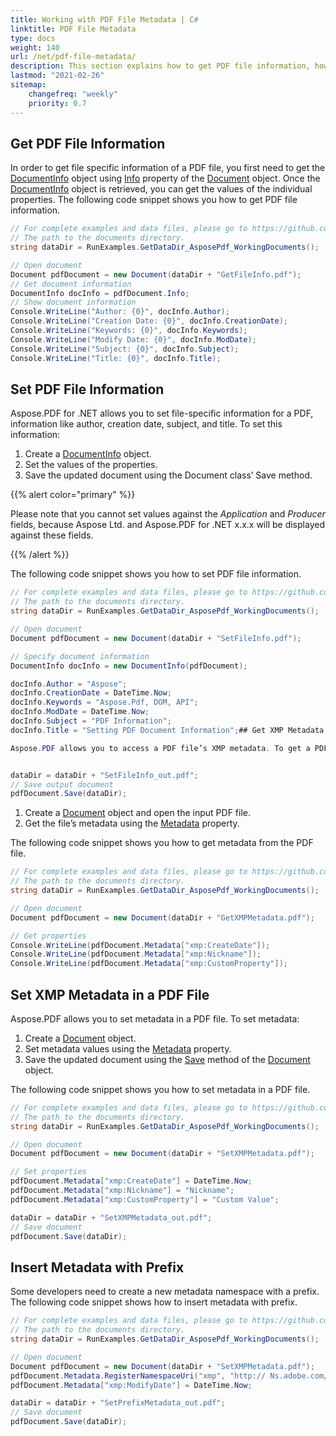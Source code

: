 ```yaml
---
title: Working with PDF File Metadata | C#
linktitle: PDF File Metadata
type: docs
weight: 140
url: /net/pdf-file-metadata/
description: This section explains how to get PDF file information, how to get XMP Metadata from a PDF file, set PDF File Information.
lastmod: "2021-02-26"
sitemap:
    changefreq: "weekly"
    priority: 0.7
---
```


## Get PDF File Information

In order to get file specific information of a PDF file, you first need to get the [DocumentInfo](https://apireference.aspose.com/pdf/net/aspose.pdf/documentinfo) object using [Info](https://apireference.aspose.com/pdf/net/aspose.pdf/document/properties/info) property of the [Document](https://apireference.aspose.com/pdf/net/aspose.pdf/document) object. Once the [DocumentInfo](https://apireference.aspose.com/pdf/net/aspose.pdf/documentinfo) object is retrieved, you can get the values of the individual properties. The following code snippet shows you how to get PDF file information.

```csharp
// For complete examples and data files, please go to https://github.com/aspose-pdf/Aspose.PDF-for-.NET
// The path to the documents directory.
string dataDir = RunExamples.GetDataDir_AsposePdf_WorkingDocuments();

// Open document
Document pdfDocument = new Document(dataDir + "GetFileInfo.pdf");
// Get document information
DocumentInfo docInfo = pdfDocument.Info;
// Show document information
Console.WriteLine("Author: {0}", docInfo.Author);
Console.WriteLine("Creation Date: {0}", docInfo.CreationDate);
Console.WriteLine("Keywords: {0}", docInfo.Keywords);
Console.WriteLine("Modify Date: {0}", docInfo.ModDate);
Console.WriteLine("Subject: {0}", docInfo.Subject);
Console.WriteLine("Title: {0}", docInfo.Title);
```

## Set PDF File Information

Aspose.PDF for .NET allows you to set file-specific information for a PDF, information like author, creation date, subject, and title. To set this information:

1. Create a [DocumentInfo](https://apireference.aspose.com/pdf/net/aspose.pdf/documentinfo) object.
1. Set the values of the properties.
1. Save the updated document using the Document class’ Save method.

{{% alert color="primary" %}}

Please note that you cannot set values against the *Application* and *Producer* fields, because Aspose Ltd. and Aspose.PDF for .NET x.x.x will be displayed against these fields.

{{% /alert %}}

The following code snippet shows you how to set PDF file information.

```csharp
// For complete examples and data files, please go to https://github.com/aspose-pdf/Aspose.PDF-for-.NET
// The path to the documents directory.
string dataDir = RunExamples.GetDataDir_AsposePdf_WorkingDocuments();

// Open document
Document pdfDocument = new Document(dataDir + "SetFileInfo.pdf");

// Specify document information
DocumentInfo docInfo = new DocumentInfo(pdfDocument);

docInfo.Author = "Aspose";
docInfo.CreationDate = DateTime.Now;
docInfo.Keywords = "Aspose.Pdf, DOM, API";
docInfo.ModDate = DateTime.Now;
docInfo.Subject = "PDF Information";
docInfo.Title = "Setting PDF Document Information";## Get XMP Metadata from PDF File

Aspose.PDF allows you to access a PDF file’s XMP metadata. To get a PDF file’s metadata:


dataDir = dataDir + "SetFileInfo_out.pdf";
// Save output document
pdfDocument.Save(dataDir);
```

1. Create a [Document](https://apireference.aspose.com/pdf/net/aspose.pdf/document) object and open the input PDF file.
1. Get the file’s metadata using the [Metadata](https://apireference.aspose.com/pdf/net/aspose.pdf/document/properties/metadata) property.

The following code snippet shows you how to get metadata from the PDF file.

```csharp
// For complete examples and data files, please go to https://github.com/aspose-pdf/Aspose.PDF-for-.NET
// The path to the documents directory.
string dataDir = RunExamples.GetDataDir_AsposePdf_WorkingDocuments();

// Open document
Document pdfDocument = new Document(dataDir + "GetXMPMetadata.pdf");

// Get properties
Console.WriteLine(pdfDocument.Metadata["xmp:CreateDate"]);
Console.WriteLine(pdfDocument.Metadata["xmp:Nickname"]);
Console.WriteLine(pdfDocument.Metadata["xmp:CustomProperty"]);
```

## Set XMP Metadata in a PDF File

Aspose.PDF allows you to set metadata in a PDF file. To set metadata:

1. Create a [Document](https://apireference.aspose.com/pdf/net/aspose.pdf/document) object.
1. Set metadata values using the [Metadata](https://apireference.aspose.com/pdf/net/aspose.pdf/document/properties/metadata) property.
1. Save the updated document using the [Save](https://apireference.aspose.com/pdf/net/aspose.pdf/document/methods/save) method of the [Document](https://apireference.aspose.com/pdf/net/aspose.pdf/document) object.

The following code snippet shows you how to set metadata in a PDF file.

```csharp
// For complete examples and data files, please go to https://github.com/aspose-pdf/Aspose.PDF-for-.NET
// The path to the documents directory.
string dataDir = RunExamples.GetDataDir_AsposePdf_WorkingDocuments();

// Open document
Document pdfDocument = new Document(dataDir + "SetXMPMetadata.pdf");

// Set properties
pdfDocument.Metadata["xmp:CreateDate"] = DateTime.Now;
pdfDocument.Metadata["xmp:Nickname"] = "Nickname";
pdfDocument.Metadata["xmp:CustomProperty"] = "Custom Value";

dataDir = dataDir + "SetXMPMetadata_out.pdf";
// Save document
pdfDocument.Save(dataDir);
```

## Insert Metadata with Prefix

Some developers need to create a new metadata namespace with a prefix. The following code snippet shows how to insert metadata with prefix.

```csharp
// For complete examples and data files, please go to https://github.com/aspose-pdf/Aspose.PDF-for-.NET
// The path to the documents directory.
string dataDir = RunExamples.GetDataDir_AsposePdf_WorkingDocuments();

// Open document
Document pdfDocument = new Document(dataDir + "SetXMPMetadata.pdf");
pdfDocument.Metadata.RegisterNamespaceUri("xmp", "http:// Ns.adobe.com/xap/1.0/"); // Xmlns prefix was removed
pdfDocument.Metadata["xmp:ModifyDate"] = DateTime.Now;

dataDir = dataDir + "SetPrefixMetadata_out.pdf";
// Save document
pdfDocument.Save(dataDir);
```

